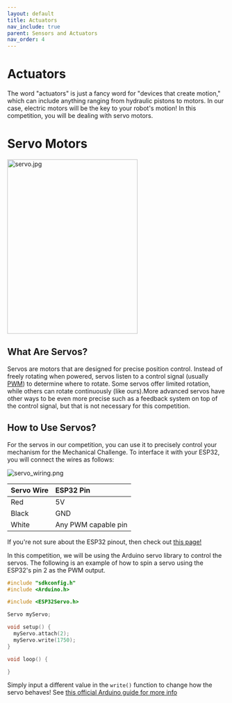 ```yaml
---
layout: default
title: Actuators
nav_include: true
parent: Sensors and Actuators
nav_order: 4
---
```


# Actuators

The word "actuators" is just a fancy word for "devices that create motion," which can include anything ranging from hydraulic pistons to motors. In our case, electric motors will be the key to your robot's motion! In this competition, you will be dealing with servo motors.

<!-- below text is now irrelevant because we are moving away from DC motors lol -->
<!-- 
# DC Motors
<img src="{{ '/_assets/images/dc_motor.jpg' | prepend: site.baseurl }}" alt="dc_motor.jpg" width="200" height="300">

You will be using DC (direct current) motors as the primary means of moving your robot around. However, directly connecting a DC motor to the ESP32 may not be desirable due to lack of direction control and higher voltage/current requirements of the motor. This is where motor controllers come into play.

## Motor Controllers
<img src="{{ '/_assets/images/l298n_motor_driver.jpg' | prepend: site.baseurl }}" alt="l298n_motor_driver.jpg" width="200" height="300">
<img src="{{ '/_assets/images/l298n_driver_pinout.png' | prepend: site.baseurl }}" alt="l298n_driver_pinout.png" width="300" height="400">

A motor controller, such as the L298N, acts as an intermediary between the microcontroller and the DC motor. It allows the microcontroller to control the motor's speed and direction without directly handling the high current. The motor controller has the following key components:
* H-Bridge Circuit: This allows the motor to be driven in both forward and reverse directions. Different combinations of IN1 and IN2 will determine the spin direction. 
* PWM (Pulse Width Modulation) Control: This allows speed control by varying the duty cycle of the PWM signal.
* Power Supply Terminals: These provide the necessary power to the motor.
* 5V Voltage Regulator: This allows the motor controller to act as a 5V output power supply. This functionality can be disabled by removing the corresponding jumper (see below)

The following information is an adapted version of [this guide.](https://lastminuteengineers.com/l298n-dc-stepper-driver-arduino-tutorial/)

# How to Use Motor and Motor Controller?
First we will go over using an external power source for the ESP32. For this competition, you will be able to control your robot with a wireless game controller to navigate around the field (sensor challenges should be completed autonomously). It would be impractical to power your ESP32 through USB on the field, so you will use a battery pack. We need to reduce the voltage of the battery pack down to a level the ESP32 can safely use through the motor controller's 5V voltage regulator.

Here is a diagram of how your circuit should look when using the battery pack (voltage regulator jumper needs to be in place to enable the motor controller's 5V output to the ESP32):

<img src="{{ '/_assets/images/external_ESP32_power.png' | prepend: site.baseurl }}" alt="external_ESP32_power.png">
<img src="{{ '/_assets/images/motor_controller_jumper.png' | prepend: site.baseurl }}" alt="motor_controller_jumper.png" width=400 height=400>

If you want to power your ESP32 and motors while using a USB connection, simply remove one battery from the battery pack (creates open circuit) and take out the voltage regulator jumper on the motor controller (will make 5V terminal receive input). You should now be able use your USB connection safely!

{: .highlight}
Do NOT power your ESP32 through its 5V pin with the battery pack while simultaneously connecting it to your computer through USB! This may irreversibly damage your devices (only do one at a time).
{: .callout-toby}

To control a DC motor using the ESP32, a motor controller, and AA battery pack, you can connect them together as shown below:

<img src="{{ '/_assets/images/motor_with_external_power.png' | prepend: site.baseurl }}" alt="motor_with_external_power.png">

* You will need to remove the jumper shorting the ENA pin to 5V
* You will need to use a screwdriver to clamp the power wires in place (all the wires connecting to the blue screw terminals) into place. Make sure these are secure because wires coming loose and causing a short circuit could be catastrophic!
* Note that the wire polarity on the motor does not matter because DC motors' spin direction is based on the direction of current flowing through them.

<br>

|  Motor Controller Terminal   | ESP32 Pin          |
|:-------------|:------------------|
| 5V           | 5V                      |
| IN1          | Any GPIO      |
| IN2          | Any GPIO     |
| ENA          | Any PWM enabled pin      |

If you're not sure about the ESP32 pinout, then check out [this page!](https://ut-ras.github.io/RobotathonESP32/getting-started/microcontroller-interface)


The following is an example of configuring and running the motor in software:
```cpp

#include "sdkconfig.h"
#include <Arduino.h>

#define IN1  27  // Control pin 1
#define IN2  14  // Control pin 2
#define ENA  12  // PWM pin

void setup() {
  Serial.begin(115200);
  pinMode(IN1, OUTPUT);
  pinMode(IN2, OUTPUT);
  pinMode(ENA, OUTPUT);
}

void loop() {
  // Spin motor
  digitalWrite(IN1, HIGH);
  digitalWrite(IN2, LOW);
  analogWrite(ENA, 255);

  delay(1000);  // Run for 1 second

  // Stop motor
  digitalWrite(IN1, LOW);
  digitalWrite(IN2, LOW);

  delay(1000); // Stop for 1 second
}
```
Again, more detailed information about the L298N motor controllers can be [found here!](https://lastminuteengineers.com/l298n-dc-stepper-driver-arduino-tutorial/) -->

# Servo Motors

<img src="{{ '/_assets/images/servo.jpg' | prepend: site.baseurl }}" alt="servo.jpg" width="300" height="400">

## What Are Servos?

Servos are motors that are designed for precise position control. Instead of freely rotating when powered, servos listen to a control signal (usually [PWM](https://learn.sparkfun.com/tutorials/pulse-width-modulation/all)) to determine where to rotate. Some servos offer limited rotation, while others can rotate continuously (like ours).More advanced servos have other ways to be even more precise such as a feedback system on top of the control signal, but that is not necessary for this competition.

## How to Use Servos?

For the servos in our competition, you can use it to precisely control your mechanism for the Mechanical Challenge. To interface it with your ESP32, you will connect the wires as follows:

<img src="{{ '/_assets/images/servo_wiring.png' | prepend: site.baseurl }}" alt="servo_wiring.png">

| Servo Wire        | ESP32 Pin          |
|:-------------|:------------------|
| Red           | 5V                      |
| Black          | GND      |
| White        |  Any PWM capable pin          |

If you're not sure about the ESP32 pinout, then check out [this page!](https://ut-ras.github.io/RobotathonESP32/getting-started/microcontroller-interface)


In this competition, we will be using the Arduino servo library to control the servos. The following is an example of how to spin a servo using the ESP32's pin 2 as the PWM output.

```cpp
#include "sdkconfig.h"
#include <Arduino.h>

#include <ESP32Servo.h>

Servo myServo;

void setup() {
  myServo.attach(2);
  myServo.write(1750);
}

void loop() {

}
```

Simply input a different value in the ```write()``` function to change how the servo behaves! See [this official Arduino guide for more info](https://www.arduino.cc/reference/en/libraries/servo/write/)